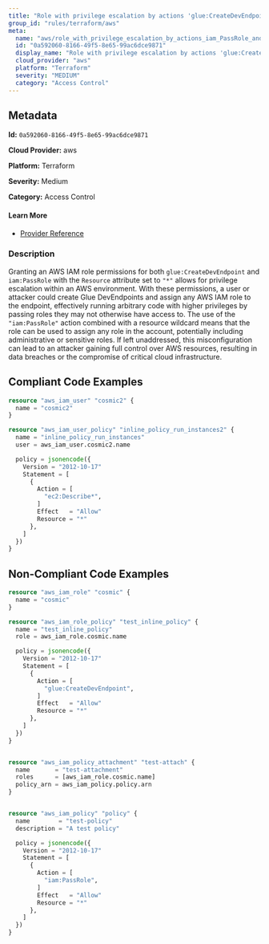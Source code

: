 ```yaml
---
title: "Role with privilege escalation by actions 'glue:CreateDevEndpoint' and 'iam:PassRole'"
group_id: "rules/terraform/aws"
meta:
  name: "aws/role_with_privilege_escalation_by_actions_iam_PassRole_and_glue_CreateDevEndpoint"
  id: "0a592060-8166-49f5-8e65-99ac6dce9871"
  display_name: "Role with privilege escalation by actions 'glue:CreateDevEndpoint' and 'iam:PassRole'"
  cloud_provider: "aws"
  platform: "Terraform"
  severity: "MEDIUM"
  category: "Access Control"
---
```

## Metadata

**Id:** `0a592060-8166-49f5-8e65-99ac6dce9871`

**Cloud Provider:** aws

**Platform:** Terraform

**Severity:** Medium

**Category:** Access Control

#### Learn More

 - [Provider Reference](https://registry.terraform.io/providers/hashicorp/aws/latest/docs/resources/iam_role_policy#policy)

### Description

 Granting an AWS IAM role permissions for both `glue:CreateDevEndpoint` and `iam:PassRole` with the `Resource` attribute set to `"*"` allows for privilege escalation within an AWS environment. With these permissions, a user or attacker could create Glue DevEndpoints and assign any AWS IAM role to the endpoint, effectively running arbitrary code with higher privileges by passing roles they may not otherwise have access to. The use of the `"iam:PassRole"` action combined with a resource wildcard means that the role can be used to assign any role in the account, potentially including administrative or sensitive roles. If left unaddressed, this misconfiguration can lead to an attacker gaining full control over AWS resources, resulting in data breaches or the compromise of critical cloud infrastructure.


## Compliant Code Examples
```terraform
resource "aws_iam_user" "cosmic2" {
  name = "cosmic2"
}

resource "aws_iam_user_policy" "inline_policy_run_instances2" {
  name = "inline_policy_run_instances"
  user = aws_iam_user.cosmic2.name

  policy = jsonencode({
    Version = "2012-10-17"
    Statement = [
      {
        Action = [
          "ec2:Describe*",
        ]
        Effect   = "Allow"
        Resource = "*"
      },
    ]
  })
}

```
## Non-Compliant Code Examples
```terraform
resource "aws_iam_role" "cosmic" {
  name = "cosmic"
}

resource "aws_iam_role_policy" "test_inline_policy" {
  name = "test_inline_policy"
  role = aws_iam_role.cosmic.name

  policy = jsonencode({
    Version = "2012-10-17"
    Statement = [
      {
        Action = [
          "glue:CreateDevEndpoint",
        ]
        Effect   = "Allow"
        Resource = "*"
      },
    ]
  })
}


resource "aws_iam_policy_attachment" "test-attach" {
  name       = "test-attachment"
  roles      = [aws_iam_role.cosmic.name]
  policy_arn = aws_iam_policy.policy.arn
}


resource "aws_iam_policy" "policy" {
  name        = "test-policy"
  description = "A test policy"

  policy = jsonencode({
    Version = "2012-10-17"
    Statement = [
      {
        Action = [
          "iam:PassRole",
        ]
        Effect   = "Allow"
        Resource = "*"
      },
    ]
  })
}

```